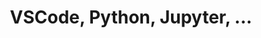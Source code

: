 ---
toc: true
comments: true
layout: post
title: VSCode, Python, Jupyter, ...
description: Tools and equipment setup for tools used throughout this class.
courses: { csse: {week: 4}, csp: {week: 1}, csa: {week: 1} }
type: ccc
---